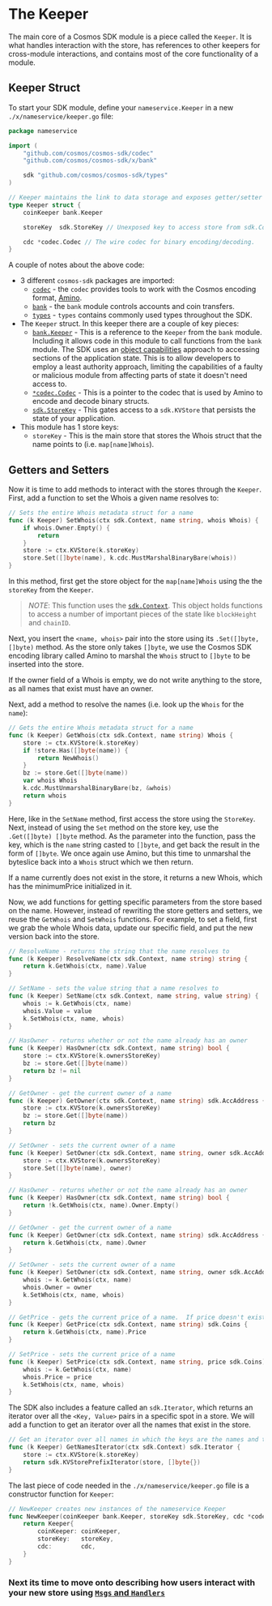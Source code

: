 # The Keeper

The main core of a Cosmos SDK module is a piece called the `Keeper`. It is what handles interaction with the store, has references to other keepers for cross-module interactions, and contains most of the core functionality of a module.

## Keeper Struct

To start your SDK module, define your `nameservice.Keeper` in  a new `./x/nameservice/keeper.go` file:

```go
package nameservice

import (
	"github.com/cosmos/cosmos-sdk/codec"
	"github.com/cosmos/cosmos-sdk/x/bank"

	sdk "github.com/cosmos/cosmos-sdk/types"
)

// Keeper maintains the link to data storage and exposes getter/setter methods for the various parts of the state machine
type Keeper struct {
	coinKeeper bank.Keeper

	storeKey  sdk.StoreKey // Unexposed key to access store from sdk.Context

	cdc *codec.Codec // The wire codec for binary encoding/decoding.
}
```

A couple of notes about the above code:

* 3 different `cosmos-sdk` packages are imported:
	- [`codec`](https://godoc.org/github.com/cosmos/cosmos-sdk/codec) - the `codec` provides tools to work with the Cosmos encoding format, [Amino](https://github.com/tendermint/go-amino).
	- [`bank`](https://godoc.org/github.com/cosmos/cosmos-sdk/x/bank) - the `bank` module controls accounts and coin transfers.
	- [`types`](https://godoc.org/github.com/cosmos/cosmos-sdk/types) - `types` contains commonly used types throughout the SDK.
* The `Keeper` struct. In this keeper there are a couple of key pieces:
	- [`bank.Keeper`](https://godoc.org/github.com/cosmos/cosmos-sdk/x/bank#Keeper) - This is a reference to the `Keeper` from the `bank` module. Including it allows code in this module to call functions from the `bank` module. The SDK uses an [object capabilities](https://en.wikipedia.org/wiki/Object-capability_model) approach to accessing sections of the application state. This is to allow developers to employ a least authority approach, limiting the capabilities of a faulty or malicious module from affecting parts of state it doesn't need access to.
	- [`*codec.Codec`](https://godoc.org/github.com/cosmos/cosmos-sdk/codec#Codec) - This is a pointer to the codec that is used by Amino to encode and decode binary structs.
	- [`sdk.StoreKey`](https://godoc.org/github.com/cosmos/cosmos-sdk/types#StoreKey) -  This gates access to a `sdk.KVStore` that persists the state of your application.
* This module has 1 store keys:
	- `storeKey` - This is the main store that stores the Whois struct that the name points to (i.e. `map[name]Whois`).

## Getters and Setters

Now it is time to add methods to interact with the stores through the `Keeper`. First, add a function to set the Whois a given name resolves to:

```go
// Sets the entire Whois metadata struct for a name
func (k Keeper) SetWhois(ctx sdk.Context, name string, whois Whois) {
	if whois.Owner.Empty() {
		return
	}
	store := ctx.KVStore(k.storeKey)
	store.Set([]byte(name), k.cdc.MustMarshalBinaryBare(whois))
}
```

In this method, first get the store object for the `map[name]Whois` using the the `storeKey` from the `Keeper`.

> _*NOTE*_: This function uses the [`sdk.Context`](https://godoc.org/github.com/cosmos/cosmos-sdk/types#Context). This object holds functions to access a number of important pieces of the state like `blockHeight` and `chainID`.

Next, you insert the `<name, whois>` pair into the store using its `.Set([]byte, []byte)` method.  As the store only takes `[]byte`, we use the Cosmos SDK encoding library called Amino to marshal the `Whois` struct to `[]byte` to be inserted into the store.

If the owner field of a Whois is empty, we do not write anything to the store, as all names that exist must have an owner.

Next, add a method to resolve the names (i.e. look up the `Whois` for the `name`):

```go
// Gets the entire Whois metadata struct for a name
func (k Keeper) GetWhois(ctx sdk.Context, name string) Whois {
	store := ctx.KVStore(k.storeKey)
	if !store.Has([]byte(name)) {
		return NewWhois()
	}
	bz := store.Get([]byte(name))
	var whois Whois
	k.cdc.MustUnmarshalBinaryBare(bz, &whois)
	return whois
}
```

Here, like in the `SetName` method, first access the store using the `StoreKey`.  Next, instead of using the `Set` method on the store key, use the `.Get([]byte) []byte` method. As the parameter into the function, pass the key, which is the `name` string casted to `[]byte`, and get back the result in the form of `[]byte`. We once again use Amino, but this time to unmarshal the byteslice back into a `Whois` struct which we then return.

If a name currently does not exist in the store, it returns a new Whois, which has the minimumPrice initialized in it.

Now, we add functions for getting specific parameters from the store based on the name.  However, instead of rewriting the store getters and setters, we reuse the `GetWhois` and `SetWhois` functions.  For example, to set a field, first we grab the whole Whois data, update our specific field, and put the new version back into the store.

```go
// ResolveName - returns the string that the name resolves to
func (k Keeper) ResolveName(ctx sdk.Context, name string) string {
	return k.GetWhois(ctx, name).Value
}

// SetName - sets the value string that a name resolves to
func (k Keeper) SetName(ctx sdk.Context, name string, value string) {
	whois := k.GetWhois(ctx, name)
	whois.Value = value
	k.SetWhois(ctx, name, whois)
}

// HasOwner - returns whether or not the name already has an owner
func (k Keeper) HasOwner(ctx sdk.Context, name string) bool {
	store := ctx.KVStore(k.ownersStoreKey)
	bz := store.Get([]byte(name))
	return bz != nil
}

// GetOwner - get the current owner of a name
func (k Keeper) GetOwner(ctx sdk.Context, name string) sdk.AccAddress {
	store := ctx.KVStore(k.ownersStoreKey)
	bz := store.Get([]byte(name))
	return bz
}

// SetOwner - sets the current owner of a name
func (k Keeper) SetOwner(ctx sdk.Context, name string, owner sdk.AccAddress) {
	store := ctx.KVStore(k.ownersStoreKey)
	store.Set([]byte(name), owner)
}

// HasOwner - returns whether or not the name already has an owner
func (k Keeper) HasOwner(ctx sdk.Context, name string) bool {
	return !k.GetWhois(ctx, name).Owner.Empty()
}

// GetOwner - get the current owner of a name
func (k Keeper) GetOwner(ctx sdk.Context, name string) sdk.AccAddress {
	return k.GetWhois(ctx, name).Owner
}

// SetOwner - sets the current owner of a name
func (k Keeper) SetOwner(ctx sdk.Context, name string, owner sdk.AccAddress) {
	whois := k.GetWhois(ctx, name)
	whois.Owner = owner
	k.SetWhois(ctx, name, whois)
}

// GetPrice - gets the current price of a name.  If price doesn't exist yet, set to 1mycoin.
func (k Keeper) GetPrice(ctx sdk.Context, name string) sdk.Coins {
	return k.GetWhois(ctx, name).Price
}

// SetPrice - sets the current price of a name
func (k Keeper) SetPrice(ctx sdk.Context, name string, price sdk.Coins) {
	whois := k.GetWhois(ctx, name)
	whois.Price = price
	k.SetWhois(ctx, name, whois)
}
```

The SDK also includes a feature called an `sdk.Iterator`, which returns an iterator over all the `<Key, Value>` pairs in a specific spot in a store.
We will add a function to get an iterator over all the names that exist in the store.

```go
// Get an iterator over all names in which the keys are the names and the values are the whois
func (k Keeper) GetNamesIterator(ctx sdk.Context) sdk.Iterator {
	store := ctx.KVStore(k.storeKey)
	return sdk.KVStorePrefixIterator(store, []byte{})
}
```

The last piece of code needed in the `./x/nameservice/keeper.go` file is a constructor function for `Keeper`:

```go
// NewKeeper creates new instances of the nameservice Keeper
func NewKeeper(coinKeeper bank.Keeper, storeKey sdk.StoreKey, cdc *codec.Codec) Keeper {
	return Keeper{
		coinKeeper: coinKeeper,
		storeKey:   storeKey,
		cdc:        cdc,
	}
}
```

### Next its time to move onto describing how users interact with your new store using [`Msgs` and `Handlers`](./msgs-handlers.md)
